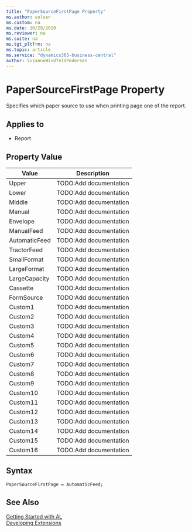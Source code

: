 ```yaml
---
title: "PaperSourceFirstPage Property"
ms.author: solsen
ms.custom: na
ms.date: 10/29/2020
ms.reviewer: na
ms.suite: na
ms.tgt_pltfrm: na
ms.topic: article
ms.service: "dynamics365-business-central"
author: SusanneWindfeldPedersen
---
```

[//]: # (START>DO_NOT_EDIT)
[//]: # (IMPORTANT:Do not edit any of the content between here and the END>DO_NOT_EDIT.)
[//]: # (Any modifications should be made in the .xml files in the ModernDev repo.)
# PaperSourceFirstPage Property
Specifies which paper source to use when printing page one of the report.

## Applies to
-   Report

## Property Value

|Value|Description|
|-----------|---------------------------------------|
|Upper|TODO:Add documentation|
|Lower|TODO:Add documentation|
|Middle|TODO:Add documentation|
|Manual|TODO:Add documentation|
|Envelope|TODO:Add documentation|
|ManualFeed|TODO:Add documentation|
|AutomaticFeed|TODO:Add documentation|
|TractorFeed|TODO:Add documentation|
|SmallFormat|TODO:Add documentation|
|LargeFormat|TODO:Add documentation|
|LargeCapacity|TODO:Add documentation|
|Cassette|TODO:Add documentation|
|FormSource|TODO:Add documentation|
|Custom1|TODO:Add documentation|
|Custom2|TODO:Add documentation|
|Custom3|TODO:Add documentation|
|Custom4|TODO:Add documentation|
|Custom5|TODO:Add documentation|
|Custom6|TODO:Add documentation|
|Custom7|TODO:Add documentation|
|Custom8|TODO:Add documentation|
|Custom9|TODO:Add documentation|
|Custom10|TODO:Add documentation|
|Custom11|TODO:Add documentation|
|Custom12|TODO:Add documentation|
|Custom13|TODO:Add documentation|
|Custom14|TODO:Add documentation|
|Custom15|TODO:Add documentation|
|Custom16|TODO:Add documentation|
[//]: # (IMPORTANT: END>DO_NOT_EDIT)

## Syntax

```AL
PaperSourceFirstPage = AutomaticFeed;
```

## See Also  
[Getting Started with AL](../devenv-get-started.md)  
[Developing Extensions](../devenv-dev-overview.md)  